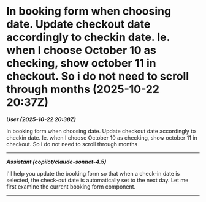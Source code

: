 <!-- Generated by SpecStory -->

<!-- vscode Session 9b060c61-1b78-4c1c-acbe-fbb6d620be92 (2025-10-22 20:37Z) -->

# In booking form when choosing date. Update checkout date accordingly to checkin date. Ie. when I choose October 10 as checking, show october 11 in checkout. So i do not need to scroll through months (2025-10-22 20:37Z)

_**User (2025-10-22 20:38Z)**_

In booking form when choosing date. Update checkout date accordingly to checkin date. Ie. when I choose October 10 as checking, show october 11 in checkout. So i do not need to scroll through months

---

_**Assistant (copilot/claude-sonnet-4.5)**_

I'll help you update the booking form so that when a check-in date is selected, the check-out date is automatically set to the next day. Let me first examine the current booking form component. 

---

